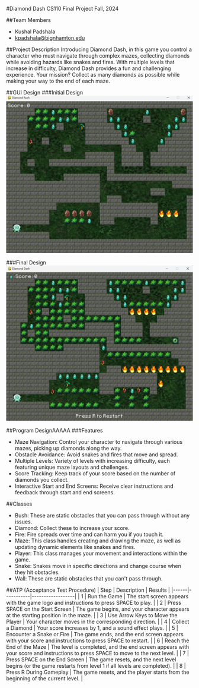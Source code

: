 #Diamond Dash
CS110 Final Project Fall, 2024

##Team Members
- Kushal Padshala
- kpadshala@bignhamton.edu

##Project Description
Introducing Diamond Dash, in this game you control a character who must navigate through complex mazes, collecting diamonds while avoiding hazards like snakes and fires. With multiple levels that increase in difficulty, Diamond Dash provides a fun and challenging experience. Your mission? Collect as many diamonds as possible while making your way to the end of each maze.

##GUI Design
###Initial Design
![alt text](image.png)

###Final Design
![alt text](image-1.png)

##Program DesignAAAAA
###Features
- Maze Navigation: Control your character to navigate through various mazes, picking up diamonds along the way.
- Obstacle Avoidance: Avoid snakes and fires that move and spread.
- Multiple Levels: Variety of levels with increasing difficulty, each featuring unique maze layouts and challenges.
- Score Tracking: Keep track of your score based on the number of diamonds you collect.
- Interactive Start and End Screens: Receive clear instructions and feedback through start and end screens.

##Classes
- Bush: These are static obstacles that you can pass through without any issues.
- Diamond: Collect these to increase your score.
- Fire: Fire spreads over time and can harm you if you touch it.
- Maze: This class handles creating and drawing the maze, as well as updating dynamic elements like snakes and fires.
- Player: This class manages your movement and interactions within the game.
- Snake: Snakes move in specific directions and change course when they hit obstacles.
- Wall: These are static obstacles that you can't pass through.

##ATP (Acceptance Test Procedure)
| Step | Description |  Results |
|------|-----------|------------------|
| 1    | Run the Game | The start screen appears with the game logo and instructions to press SPACE to play. |
| 2    | Press SPACE on the Start Screen | The game begins, and your character appears at the starting position in the maze. |
| 3    | Use Arrow Keys to Move the Player | Your character moves in the corresponding direction. |
| 4    | Collect a Diamond | Your score increases by 1, and a sound effect plays. |
| 5    | Encounter a Snake or Fire | The game ends, and the end screen appears with your score and instructions to press SPACE to restart. |
| 6    | Reach the End of the Maze | The level is completed, and the end screen appears with your score and instructions to press SPACE to move to the next level. |
| 7    | Press SPACE on the End Screen | The game resets, and the next level begins (or the game restarts from level 1 if all levels are completed). |
| 8    | Press R During Gameplay | The game resets, and the player starts from the beginning of the current level. |
